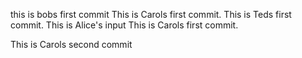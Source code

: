 
this is bobs first commit
This is Carols first commit. 
This is Teds first commit.
This is Alice's input
This is Carols first commit. 


This is Carols second commit

